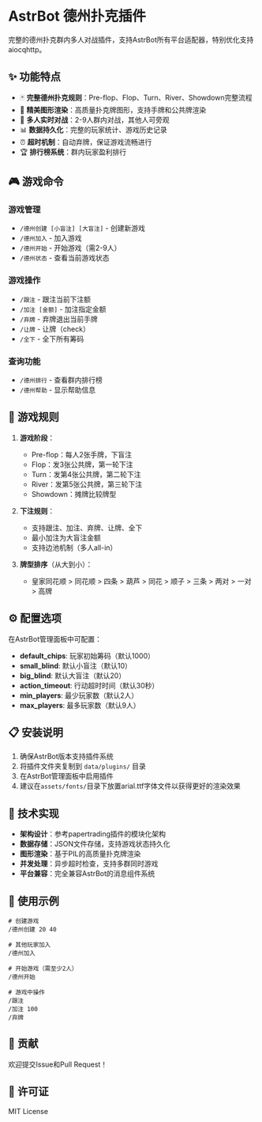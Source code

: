 # AstrBot 德州扑克插件

完整的德州扑克群内多人对战插件，支持AstrBot所有平台适配器，特别优化支持aiocqhttp。

## ✨ 功能特点

- 🃏 **完整德州扑克规则**：Pre-flop、Flop、Turn、River、Showdown完整流程
- 🎨 **精美图形渲染**：高质量扑克牌图形，支持手牌和公共牌渲染
- 👥 **多人实时对战**：2-9人群内对战，其他人可旁观
- 📊 **数据持久化**：完整的玩家统计、游戏历史记录
- ⏰ **超时机制**：自动弃牌，保证游戏流畅进行
- 🏆 **排行榜系统**：群内玩家盈利排行

## 🎮 游戏命令

### 游戏管理
- `/德州创建 [小盲注] [大盲注]` - 创建新游戏
- `/德州加入` - 加入游戏
- `/德州开始` - 开始游戏（需2-9人）
- `/德州状态` - 查看当前游戏状态

### 游戏操作
- `/跟注` - 跟注当前下注额
- `/加注 [金额]` - 加注指定金额
- `/弃牌` - 弃牌退出当前手牌
- `/让牌` - 让牌（check）
- `/全下` - 全下所有筹码

### 查询功能
- `/德州排行` - 查看群内排行榜
- `/德州帮助` - 显示帮助信息

## 🎯 游戏规则

1. **游戏阶段**：
   - Pre-flop：每人2张手牌，下盲注
   - Flop：发3张公共牌，第一轮下注
   - Turn：发第4张公共牌，第二轮下注  
   - River：发第5张公共牌，第三轮下注
   - Showdown：摊牌比较牌型

2. **下注规则**：
   - 支持跟注、加注、弃牌、让牌、全下
   - 最小加注为大盲注金额
   - 支持边池机制（多人all-in）

3. **牌型排序**（从大到小）：
   - 皇家同花顺 > 同花顺 > 四条 > 葫芦 > 同花 > 顺子 > 三条 > 两对 > 一对 > 高牌

## ⚙️ 配置选项

在AstrBot管理面板中可配置：

- **default_chips**: 玩家初始筹码（默认1000）
- **small_blind**: 默认小盲注（默认10）
- **big_blind**: 默认大盲注（默认20）  
- **action_timeout**: 行动超时时间（默认30秒）
- **min_players**: 最少玩家数（默认2人）
- **max_players**: 最多玩家数（默认9人）

## 📋 安装说明

1. 确保AstrBot版本支持插件系统
2. 将插件文件夹复制到 `data/plugins/` 目录
3. 在AstrBot管理面板中启用插件
4. 建议在`assets/fonts/`目录下放置arial.ttf字体文件以获得更好的渲染效果

## 🔧 技术实现

- **架构设计**：参考papertrading插件的模块化架构
- **数据存储**：JSON文件存储，支持游戏状态持久化
- **图形渲染**：基于PIL的高质量扑克牌渲染
- **并发处理**：异步超时检查，支持多群同时游戏
- **平台兼容**：完全兼容AstrBot的消息组件系统

## 📝 使用示例

```
# 创建游戏
/德州创建 20 40

# 其他玩家加入
/德州加入

# 开始游戏（需至少2人）
/德州开始

# 游戏中操作
/跟注
/加注 100
/弃牌
```

## 🤝 贡献

欢迎提交Issue和Pull Request！

## 📄 许可证

MIT License